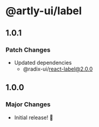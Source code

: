 # @artly-ui/label

## 1.0.1

### Patch Changes

- Updated dependencies
  - @radix-ui/react-label@2.0.0

## 1.0.0

### Major Changes

- Initial release! 🎉

